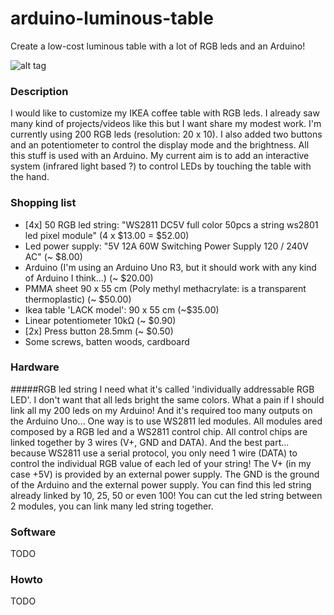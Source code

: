 arduino-luminous-table
======================
Create a low-cost luminous table with a lot of RGB leds and an Arduino!


![alt tag](https://github.com/neuronalmotion/arduino-luminous-table/raw/master/img/20131202_143621.jpg)


### Description
I would like to customize my IKEA coffee table with RGB leds. I already saw many kind of projects/videos like this but I want share my modest work. I'm currently using 200 RGB leds (resolution: 20 x 10). I also added two buttons and an potentiometer to control the display mode and the brightness. All this stuff is used with an Arduino. My current aim is to add an interactive system (infrared light based ?) to control LEDs by touching the table with the hand.


### Shopping list
* [4x] 50 RGB led string: "WS2811 DC5V full color 50pcs a string ws2801 led pixel module" (4 x $13.00 = $52.00)
* Led power supply: "5V 12A 60W Switching Power Supply 120 / 240V AC" (~ $8.00)
* Arduino (I'm using an Arduino Uno R3, but it should work with any kind of Arduino I think...) (~ $20.00)
* PMMA sheet 90 x 55 cm (Poly methyl methacrylate: is a transparent thermoplastic) (~ $50.00)
* Ikea table 'LACK model': 90 x 55 cm (~$35.00)
* Linear potentiometer 10kΩ (~ $0.90)
* [2x] Press button 28.5mm (~ $0.50)
* Some screws, batten woods, cardboard

### Hardware
#####RGB led string
I need what it's called 'individually addressable RGB LED'. I don't want that all leds bright the same colors. What a pain if I should link all my 200 leds on my Arduino! And it's required too many outputs on the Arduino Uno... One way is to use WS2811 led modules. All modules ared composed by a RGB led and a WS2811 control chip. All control chips are linked together by 3 wires (V+, GND and DATA). And the best part... because WS2811 use a serial protocol, you only need 1 wire (DATA) to control the individual RGB value of each led of your string! The V+ (in my case +5V) is provided by an external power supply. The GND is the ground of the Arduino and the external power supply. You can find this led string already linked by 10, 25, 50 or even 100! You can cut the led string between 2 modules, you can link many led string together.


### Software
TODO


### Howto
TODO

